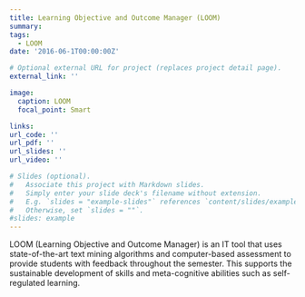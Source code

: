 ```yaml
---
title: Learning Objective and Outcome Manager (LOOM)
summary: 
tags:
  - LOOM
date: '2016-06-1T00:00:00Z'

# Optional external URL for project (replaces project detail page).
external_link: ''

image:
  caption: LOOM
  focal_point: Smart

links:
url_code: ''
url_pdf: ''
url_slides: ''
url_video: ''

# Slides (optional).
#   Associate this project with Markdown slides.
#   Simply enter your slide deck's filename without extension.
#   E.g. `slides = "example-slides"` references `content/slides/example-slides.md`.
#   Otherwise, set `slides = ""`.
#slides: example
---
```


LOOM (Learning Objective and Outcome Manager) is an IT tool that uses state-of-the-art text mining algorithms and computer-based assessment to provide students with feedback throughout the semester. This supports the sustainable development of skills and meta-cognitive abilities such as self-regulated learning.